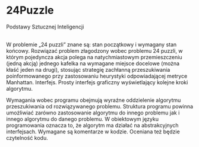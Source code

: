 # 24Puzzle
Podstawy Sztucznej Inteligencji

<br />
W problemie „24 puzzli” znane są: stan początkowy i wymagany stan końcowy.
Rozwiązać   problem   złagodzony   wobec   problemu   24   puzzli,   w   którym   pojedyncza   akcja 
polega   na   natychmiastowym   przemieszczeniu   (jedną   akcją)   jednego   kafelka   na   wymagane miejsce   
docelowe     (można     kłaść     jeden     na     drugi),     stosując     strategię   
zachłanną przeszukiwania poinformowanego przy zastosowaniu heurystyki  odpowiadającej   metryce Manhattan.
Interfejs. Prosty interfejs graficzny wyświetlający kolejne kroki algorytmu.


Wymagania wobec programu obejmują wyraźne oddzielenie algorytmu przeszukiwania od
rozwiązywanego problemu. Struktura programu powinna umożliwiać zarówno zastosowanie
algorytmu do innego problemu jak i innego algorytmu do danego problemu. W obiektowym
języku programowania oznacza to, że algorytm ma działać na abstrakcyjnych interfejsach.
Wymagane są komentarze w kodzie. Oceniana też będzie czytelność kodu.
